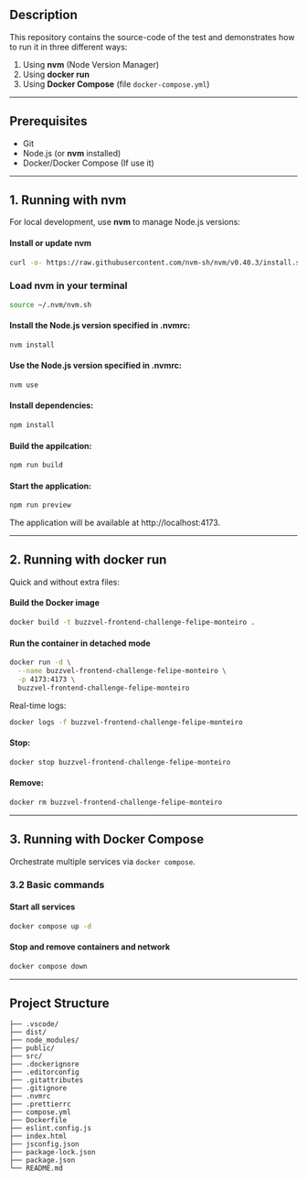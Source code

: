 ## Description

This repository contains the source-code of the test and demonstrates how to run it in three different ways:

1. Using **nvm** (Node Version Manager)
2. Using **docker run**
3. Using **Docker Compose** (file `docker-compose.yml`)

---

## Prerequisites

- Git
- Node.js (or **nvm** installed)
- Docker/Docker Compose  (If use it)

---

## 1. Running with nvm

For local development, use **nvm** to manage Node.js versions:

#### Install or update nvm

```bash
curl -o- https://raw.githubusercontent.com/nvm-sh/nvm/v0.40.3/install.sh | bash
```

### Load nvm in your terminal

```bash
source ~/.nvm/nvm.sh
```

#### Install the Node.js version specified in .nvmrc:

```bash
nvm install
```
#### Use the Node.js version specified in .nvmrc:

```bash
nvm use
```
#### Install dependencies:

```bash
npm install
```
#### Build the appilcation:

```bash
npm run build
```
#### Start the application:

```bash
npm run preview
```

The application will be available at http://localhost:4173.

---

## 2. Running with docker run

Quick and without extra files:

#### Build the Docker image

```bash
docker build -t buzzvel-frontend-challenge-felipe-monteiro .
```
#### Run the container in detached mode

```bash
docker run -d \
  --name buzzvel-frontend-challenge-felipe-monteiro \
  -p 4173:4173 \
  buzzvel-frontend-challenge-felipe-monteiro
```

Real-time logs:

```bash
docker logs -f buzzvel-frontend-challenge-felipe-monteiro
```

#### Stop:

```bash
docker stop buzzvel-frontend-challenge-felipe-monteiro
```
#### Remove:

```bash
docker rm buzzvel-frontend-challenge-felipe-monteiro
```

---

## 3. Running with Docker Compose

Orchestrate multiple services via `docker compose`.

### 3.2 Basic commands

#### Start all services

```bash
docker compose up -d
```

#### Stop and remove containers and network

```bash
docker compose down
```

---

## Project Structure

```
├── .vscode/
├── dist/
├── node_modules/
├── public/
├── src/
├── .dockerignore
├── .editorconfig
├── .gitattributes
├── .gitignore
├── .nvmrc
├── .prettierrc
├── compose.yml
├── Dockerfile
├── eslint.config.js
├── index.html
├── jsconfig.json
├── package-lock.json
├── package.json
└── README.md
```

